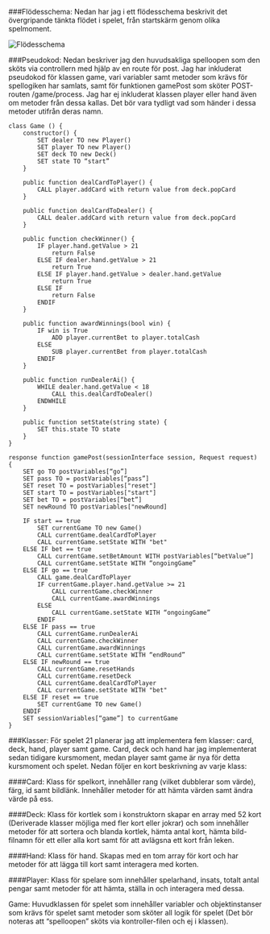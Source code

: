 ###Flödesschema:
Nedan har jag i ett flödesschema beskrivit det övergripande tänkta flödet i spelet, från startskärm genom olika spelmoment.

![Flödesschema](img/flowchart.png)

###Pseudokod:
Nedan beskriver jag den huvudsakliga spelloopen som den sköts via controllern med hjälp av en route för post. Jag har inkluderat pseudokod för klassen game, vari variabler samt metoder som krävs för spellogiken har samlats, samt för funktionen gamePost som sköter POST-routen /game/process. Jag har ej inkluderat klassen player eller hand även om metoder från dessa kallas. Det bör vara tydligt vad som händer i dessa metoder utifrån deras namn.

```
class Game () {
    constructor() {
        SET dealer TO new Player()
        SET player TO new Player()
        SET deck TO new Deck()
        SET state TO “start”
    }

    public function dealCardToPlayer() {
        CALL player.addCard with return value from deck.popCard
    }

    public function dealCardToDealer() {
        CALL dealer.addCard with return value from deck.popCard
    }

    public function checkWinner() {
        IF player.hand.getValue > 21
            return False
        ELSE IF dealer.hand.getValue > 21
            return True
        ELSE IF player.hand.getValue > dealer.hand.getValue
            return True
        ELSE IF 
            return False
        ENDIF
    }

    public function awardWinnings(bool win) {
        IF win is True
            ADD player.currentBet to player.totalCash
        ELSE
            SUB player.currentBet from player.totalCash 
        ENDIF
    }

    public function runDealerAi() {
        WHILE dealer.hand.getValue < 18
            CALL this.dealCardToDealer()
        ENDWHILE
    }

    public function setState(string state) {
        SET this.state TO state
    }
}

response function gamePost(sessionInterface session, Request request) {
    SET go TO postVariables[“go”]
    SET pass TO = postVariables[“pass”]
    SET reset TO = postVariables["reset"]
    SET start TO = postVariables["start"]
    SET bet TO = postVariables[“bet”]
    SET newRound TO postVariables["newRound]
    
    IF start == true
        SET currentGame TO new Game()
        CALL currentGame.dealCardToPlayer
        CALL currentGame.setState WITH "bet"
    ELSE IF bet == true
        CALL currentGame.setBetAmount WITH postVariables[“betValue”]
        CALL currentGame.setState WITH “ongoingGame”
    ELSE IF go == true
        CALL game.dealCardToPlayer
        IF currentGame.player.hand.getValue >= 21
            CALL currentGame.checkWinner
            CALL currentGame.awardWinnings
        ELSE
            CALL currentGame.setState WITH “ongoingGame”
        ENDIF
    ELSE IF pass == true
        CALL currentGame.runDealerAi
        CALL currentGame.checkWinner
        CALL currentGame.awardWinnings
        CALL currentGame.setState WITH “endRound”
    ELSE IF newRound == true
        CALL currentGame.resetHands
        CALL currentGame.resetDeck
        CALL currentGame.dealCardToPlayer
        CALL currentGame.setState WITH "bet"
    ELSE IF reset == true
        SET currentGame TO new Game()
    ENDIF
    SET sessionVariables[“game”] to currentGame 
}
```


###Klasser:
För spelet 21 planerar jag att implementera fem klasser: card, deck, hand, player samt game. Card, deck och hand har jag implementerat sedan tidigare kursmoment, medan player samt game är nya för detta kursmoment och spelet. Nedan följer en kort beskrivning av varje klass:

####Card:
Klass för spelkort, innehåller rang (vilket dubblerar som värde), färg, id samt bildlänk.
Innehåller metoder för att hämta värden samt ändra värde på ess.

####Deck:
Klass för kortlek som i konstruktorn skapar en array med 52 kort (Deriverade klasser möjliga med fler kort eller jokrar) och som innehåller metoder för att sortera och blanda kortlek, hämta antal kort, hämta bild-filnamn för ett eller alla kort samt för att avlägsna ett kort från leken.

####Hand:
Klass för hand. Skapas med en tom array för kort och har metoder för att lägga till kort samt interagera med korten.

####Player:
Klass för spelare som innehåller spelarhand, insats, totalt antal pengar samt metoder för att hämta, ställa in och interagera med dessa.

Game:
Huvudklassen för spelet som innehåller variabler och objektinstanser som krävs för spelet samt metoder som sköter all logik för spelet (Det bör noteras att “spelloopen” sköts via kontroller-filen och ej i klassen).
